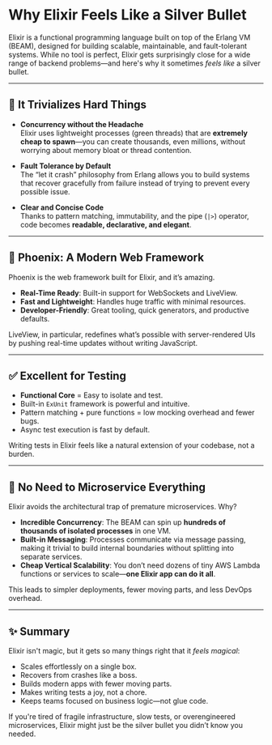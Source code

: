 # Why Elixir Feels Like a Silver Bullet

Elixir is a functional programming language built on top of the Erlang VM (BEAM), designed for building scalable, maintainable, and fault-tolerant systems. While no tool is perfect, Elixir gets surprisingly close for a wide range of backend problems—and here's why it sometimes *feels like* a silver bullet.

---

## 🧠 It Trivializes Hard Things

- **Concurrency without the Headache**  
  Elixir uses lightweight processes (green threads) that are **extremely cheap to spawn**—you can create thousands, even millions, without worrying about memory bloat or thread contention.

- **Fault Tolerance by Default**  
  The “let it crash” philosophy from Erlang allows you to build systems that recover gracefully from failure instead of trying to prevent every possible issue.

- **Clear and Concise Code**  
  Thanks to pattern matching, immutability, and the pipe (`|>`) operator, code becomes **readable, declarative, and elegant**.

---

## 🚀 Phoenix: A Modern Web Framework

Phoenix is the web framework built for Elixir, and it’s amazing.

- **Real-Time Ready**: Built-in support for WebSockets and LiveView.  
- **Fast and Lightweight**: Handles huge traffic with minimal resources.  
- **Developer-Friendly**: Great tooling, quick generators, and productive defaults.

LiveView, in particular, redefines what’s possible with server-rendered UIs by pushing real-time updates without writing JavaScript.

---

## ✅ Excellent for Testing

- **Functional Core** = Easy to isolate and test.
- Built-in `ExUnit` framework is powerful and intuitive.
- Pattern matching + pure functions = low mocking overhead and fewer bugs.
- Async test execution is fast by default.

Writing tests in Elixir feels like a natural extension of your codebase, not a burden.

---

## 🧩 No Need to Microservice Everything

Elixir avoids the architectural trap of premature microservices. Why?

- **Incredible Concurrency**: The BEAM can spin up **hundreds of thousands of isolated processes** in one VM.
- **Built-in Messaging**: Processes communicate via message passing, making it trivial to build internal boundaries without splitting into separate services.
- **Cheap Vertical Scalability**: You don’t need dozens of tiny AWS Lambda functions or services to scale—**one Elixir app can do it all**.

This leads to simpler deployments, fewer moving parts, and less DevOps overhead.

---

## ✨ Summary

Elixir isn't magic, but it gets so many things right that it *feels magical*:

- Scales effortlessly on a single box.
- Recovers from crashes like a boss.
- Builds modern apps with fewer moving parts.
- Makes writing tests a joy, not a chore.
- Keeps teams focused on business logic—not glue code.

If you're tired of fragile infrastructure, slow tests, or overengineered microservices, Elixir might just be the silver bullet you didn’t know you needed.
</pre>
